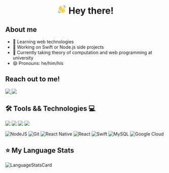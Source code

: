 <h1 style="text-align:center"><img src="./wave.gif" alt="wave-gif" height=30 width=30> Hey there!</h1>

## About me
- 🌱 Learning web technologies
- 🔭 Working on Swift or Node.js side projects
- 📓 Currently taking theory of computation and web programming at university
- 😄 Pronouns: he/him/his

<h2 align="left">Reach out to me!</h2>
<p align="left">
<a href="#">
    <img src="https://img.shields.io/badge/defnotneal%231111-%237289DA.svg?style=for-the-badge&logo=discord&logoColor=white">
</a>
<a href="#">
    <img src="https://img.shields.io/badge/itsneal.a01@gmail.com-D14836?style=for-the-badge&logo=gmail&logoColor=white">
</a>
</p>

## 🛠 Tools && Technologies 💻
![](https://img.shields.io/badge/OS-MacOS-informational?style=flat-square&logo=apple&logoColor=white&color=2bbc8a)
![](https://img.shields.io/badge/Shell-zsh-informational?style=flat-square&logo=GNOME%20Terminal&logoColor=white&color=2bbc8a)
![](https://img.shields.io/badge/Editor-Visual%20Studio%20Code-informational?style=flat-square&logo=VisualStudioCode&logoColor=white&color=2bbc8a)
![](https://img.shields.io/badge/IDE-XCode-informational?style=flat-square&logo=XCode&logoColor=white&color=2bbc8a)

![NodeJS](https://img.shields.io/badge/node.js-6DA55F?style=for-the-badge&logo=node.js&logoColor=white)
![Git](https://img.shields.io/badge/git-%23F05033.svg?style=for-the-badge&logo=git&logoColor=white)
![React Native](https://img.shields.io/badge/react_native-%2320232a.svg?style=for-the-badge&logo=react&logoColor=%2361DAFB)
![React](https://img.shields.io/badge/react-%2320232a.svg?style=for-the-badge&logo=react&logoColor=%2361DAFB)
![Swift](https://img.shields.io/badge/swiftui-%2300599C?style=for-the-badge&logo=swift&logoColor=white)
![MySQL](https://img.shields.io/badge/mysql-242124.svg?style=for-the-badge&logo=mysql&logoColor=white)
![Google Cloud](https://img.shields.io/badge/Google%20Cloud-%234285F4.svg?style=for-the-badge&logo=google-cloud&logoColor=white)




## ⭐️ My Language Stats 
![LanguageStatsCard](https://github-readme-stats.vercel.app/api/top-langs/?username=nealarch01&langs_count=8&theme=react&exclude_repo=DataStructuresAlgorithms-CS311&hide=Objective-C,Java,Starlark,Assembly&layout=compact)

